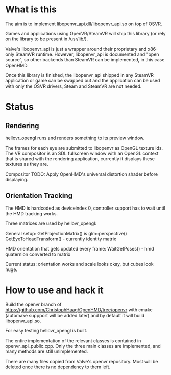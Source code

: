 # What is this

The aim is to implement libopenvr_api.dll/libopenvr_api.so on top of OSVR.

Games and applications using OpenVR/SteamVR will ship this library (or rely on the library to be present in /usr/lib/).

Valve's libopenvr_api is just a wrapper around their proprietary and x86-only SteamVR runtime. However, libopenvr_api is documented and "open source", so other backends than SteamVR can be implemented, in this case OpenHMD.


Once this library is finished, the libopenvr_api shipped in any SteamVR application or game can be swapped out and the application can be used with only the OSVR drivers, Steam and SteamVR are not needed.

# Status


## Rendering

hellovr_opengl runs and renders something to its preview window.

The frames for each eye are submitted to libopenvr as OpenGL texture ids. The VR compositor is an SDL fullscreen window  with an OpenGL context that is shared with the rendering application, currently it displays these textures as they are.

Compositor TODO: Apply OpenHMD's universal distortion shader before displaying.

## Orientation Tracking

The HMD is hardcoded as deviceindex 0, controller support has to wait until the HMD tracking works.

Three matrices are used by hellovr_opengl:

General setup:
GetProjectionMatrix() is glm::perspective()
GetEyeToHeadTransform() - currently identity matrix

HMD orientation that gets updated every frame:
WaitGetPoses() - hmd quaternion converted to matrix

Current status: orientation works and scale looks okay, but cubes look huge.

# How to use and hack it

Build the openvr branch of https://github.com/ChristophHaag/OpenHMD/tree/openvr with cmake (automake suppport will be added later) and by default it will build libopenvr_api.so.

For easy testing hellovr_opengl is built.

The entire implementation of the relevant classes is contained in openvr_api_public.cpp. Only the three main classes are implemented, and many methods are still unimplemented.

There are many files copied from Valve's openvr repository. Most will be deleted once there is no dependency to them left.
